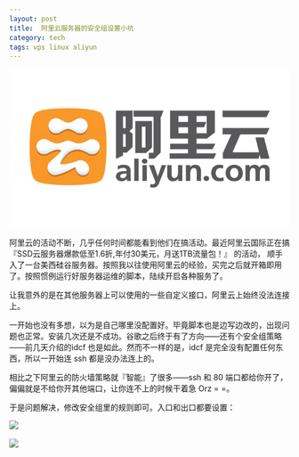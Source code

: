 ```yaml
---
layout: post
title:  阿里云服务器的安全组设置小坑
category: tech
tags: vps linux aliyun
---
```

![](/assets/img/aliyun.jpg)

阿里云的活动不断，几乎任何时间都能看到他们在搞活动。最近阿里云国际正在搞『SSD云服务器爆款低至1.6折,年付30美元，月送1TB流量包！』 的活动，
顺手入了一台美西硅谷服务器。按照我以往使用阿里云的经验，买完之后就开箱即用了。按照惯例运行好服务器运维的脚本，陆续开启各种服务了。

让我意外的是在其他服务器上可以使用的一些自定义接口，阿里云上始终没法连接上。

一开始也没有多想，以为是自己哪里没配置好。毕竟脚本也是边写边改的，出现问题也正常。安装几次还是不成功。谷歌之后终于有了方向——还有个安全组策略
——前几天介绍的idcf 也是如此。然而不一样的是，idcf 是完全没有配置任何东西，所以一开始连 ssh 都是没办法连上的。

相比之下阿里云的防火墙策略就『智能』了很多——ssh 和 80 端口都给你开了，偏偏就是不给你开其他端口，让你连不上的时候干着急 Orz = =。

于是问题解决，修改安全组里的规则即可。入口和出口都要设置：

![](http://7vigrt.com1.z0.glb.clouddn.com/blog/pic/201706/%E5%B1%8F%E5%B9%95%E5%BF%AB%E7%85%A7%202017-07-02%20%E4%B8%8A%E5%8D%886.20.28.png)

![](http://7vigrt.com1.z0.glb.clouddn.com/blog/pic/201706/%E5%B1%8F%E5%B9%95%E5%BF%AB%E7%85%A7%202017-07-02%20%E4%B8%8A%E5%8D%886.20.40.png)
